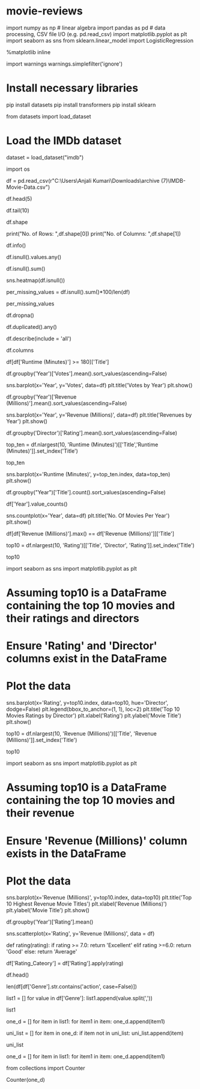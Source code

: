 # movie-reviews
import numpy as np # linear algebra
import pandas as pd # data processing, CSV file I/O (e.g. pd.read_csv)
import matplotlib.pyplot as plt 
import seaborn as sns
from sklearn.linear_model import LogisticRegression

%matplotlib inline

import warnings
warnings.simplefilter('ignore')

# Install necessary libraries
pip install datasets
pip install transformers
pip install sklearn

from datasets import load_dataset

# Load the IMDb dataset
dataset = load_dataset("imdb")


import os

df = pd.read_csv(r"C:\Users\Anjali Kumari\Downloads\archive (7)\IMDB-Movie-Data.csv")

df.head(5)

df.tail(10)

df.shape

print("No. of Rows: ",df.shape[0])
print("No. of Columns: ",df.shape[1])

df.info()

df.isnull().values.any()

df.isnull().sum()

sns.heatmap(df.isnull())

per_missing_values = df.isnull().sum()*100/len(df)

per_missing_values

df.dropna()

df.duplicated().any()

df.describe(include = 'all')

df.columns

df[df['Runtime (Minutes)'] >= 180]['Title']

df.groupby('Year')['Votes'].mean().sort_values(ascending=False)

sns.barplot(x='Year', y='Votes', data=df)
plt.title('Votes by Year')
plt.show()


df.groupby('Year')['Revenue (Millions)'].mean().sort_values(ascending=False)

sns.barplot(x='Year', y='Revenue (Millions)', data=df)
plt.title('Revenues by Year')
plt.show()

df.groupby('Director')['Rating'].mean().sort_values(ascending=False)

top_ten = df.nlargest(10, 'Runtime (Minutes)')[['Title','Runtime (Minutes)']].set_index('Title')

top_ten

sns.barplot(x='Runtime (Minutes)', y=top_ten.index, data=top_ten)
plt.show()

df.groupby("Year")['Title'].count().sort_values(ascending=False)

df['Year'].value_counts()

sns.countplot(x='Year', data=df)
plt.title('No. Of Movies Per Year')
plt.show()

df[df['Revenue (Millions)'].max() == df['Revenue (Millions)']]['Title']

top10 = df.nlargest(10, 'Rating')[['Title', 'Director', 'Rating']].set_index('Title')

top10

import seaborn as sns
import matplotlib.pyplot as plt

# Assuming top10 is a DataFrame containing the top 10 movies and their ratings and directors
# Ensure 'Rating' and 'Director' columns exist in the DataFrame

# Plot the data
sns.barplot(x='Rating', y=top10.index, data=top10, hue='Director', dodge=False)
plt.legend(bbox_to_anchor=(1, 1), loc=2)
plt.title('Top 10 Movies Ratings by Director')
plt.xlabel('Rating')
plt.ylabel('Movie Title')
plt.show()


top10 = df.nlargest(10, 'Revenue (Millions)')[['Title', 'Revenue (Millions)']].set_index('Title')

top10

import seaborn as sns
import matplotlib.pyplot as plt

# Assuming top10 is a DataFrame containing the top 10 movies and their revenue
# Ensure 'Revenue (Millions)' column exists in the DataFrame

# Plot the data
sns.barplot(x='Revenue (Millions)', y=top10.index, data=top10)
plt.title('Top 10 Highest Revenue Movie Titles')
plt.xlabel('Revenue (Millions)')
plt.ylabel('Movie Title')
plt.show()


df.groupby('Year')['Rating'].mean()

sns.scatterplot(x='Rating', y='Revenue (Millions)', data = df)

def rating(rating):
    if rating >= 7.0:
        return 'Excellent'
    elif rating >=6.0:
        return 'Good'
    else: return 'Average'

df['Rating_Cateory'] = df['Rating'].apply(rating)

df.head()

len(df[df['Genre'].str.contains('action', case=False)])

list1 = []
for value in df['Genre']:
    list1.append(value.split(','))

list1

one_d = []
for item in list1:
    for item1 in item:
        one_d.append(item1)

uni_list = []
for item in one_d:
    if item not in uni_list:
        uni_list.append(item)

uni_list

one_d = []
for item in list1:
    for item1 in item:
        one_d.append(item1)

from collections import Counter

Counter(one_d)

       
